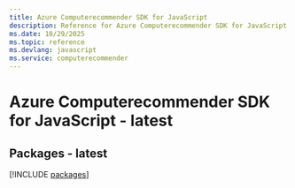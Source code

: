 ```yaml
---
title: Azure Computerecommender SDK for JavaScript
description: Reference for Azure Computerecommender SDK for JavaScript
ms.date: 10/29/2025
ms.topic: reference
ms.devlang: javascript
ms.service: computerecommender
---
```

# Azure Computerecommender SDK for JavaScript - latest
## Packages - latest
[!INCLUDE [packages](computerecommender-index.md)]
